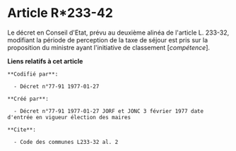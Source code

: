 # Article R*233-42

Le décret en Conseil d'Etat, prévu au deuxième alinéa de l'article L. 233-32, modifiant la période de perception de la taxe
de séjour est pris sur la proposition du ministre ayant l'initiative de classement [*compétence*].

**Liens relatifs à cet article**

	**Codifié par**:

	  - Décret n°77-91 1977-01-27

	**Créé par**:

	  - Décret n°77-91 1977-01-27 JORF et JONC 3 février 1977 date d'entrée en vigueur élection des maires

	**Cite**:

	  - Code des communes L233-32 al. 2
